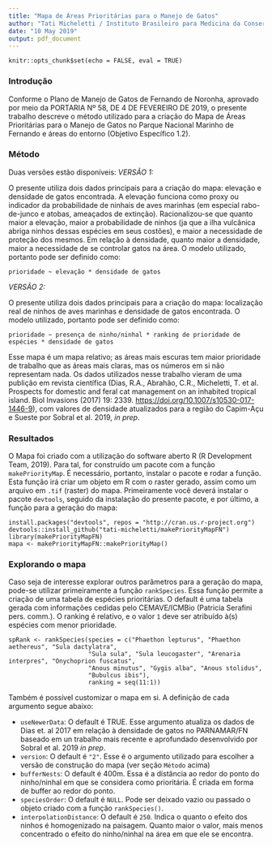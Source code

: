 ```yaml
---
title: "Mapa de Áreas Prioritárias para o Manejo de Gatos"
author: "Tati Micheletti / Instituto Brasileiro para Medicina da Conservação"
date: "10 May 2019"
output: pdf_document
---
```


```{r setup, include=FALSE}
knitr::opts_chunk$set(echo = FALSE, eval = TRUE)
```

### Introdução

Conforme o Plano de Manejo de Gatos de Fernando de Noronha, aprovado por meio da PORTARIA Nº 58, DE 4 DE FEVEREIRO DE 2019, o presente trabalho descreve o método utilizado para a criação do Mapa de Áreas Prioritárias para o Manejo de Gatos no Parque Nacional Marinho de Fernando e áreas do entorno (Objetivo Específico 1.2).

### Método

Duas versões estão disponíveis:
*VERSÃO 1:*  

O presente utiliza dois dados principais para a criação do mapa: elevação e densidade de gatos encontrada. A elevação funciona como proxy ou indicador da probabilidade de ninhais de aves marinhas (em especial rabo-de-junco e atobas, ameaçados de extinção). Racionalizou-se que quanto maior a elevação, maior a probabilidade de ninhos (ja que a ilha vulcânica abriga ninhos dessas espécies em seus costões), e maior a necessidade de proteção dos mesmos. Em relação à densidade, quanto maior a densidade, maior a necessidade de se controlar gatos na área.
O modelo utilizado, portanto pode ser definido como:

`prioridade ~ elevação * densidade de gatos`

*VERSÃO 2:*  

O presente utiliza dois dados principais para a criação do mapa: localização real de ninhos de aves marinhas e densidade de gatos encontrada. 
O modelo utilizado, portanto pode ser definido como:

`prioridade ~ presença de ninho/ninhal * ranking de prioridade de espécies * densidade de gatos`

Esse mapa é um mapa relativo; as áreas mais escuras tem maior prioridade de trabalho que as áreas mais claras, mas os números em si não representam nada. Os dados utilizados nesse trabalho vieram de uma publição em revista científica (Dias, R.A., Abrahão, C.R., Micheletti, T. et al. Prospects for domestic and feral cat management on an inhabited tropical island. Biol Invasions (2017) 19: 2339. https://doi.org/10.1007/s10530-017-1446-9), com valores de densidade atualizados para a região do Capim-Açu e Sueste por Sobral et al. 2019, *in prep*.

### Resultados

O Mapa foi criado com a utilização do software aberto R (R Development Team, 2019). Para tal, for construído um pacote com a função `makePriorityMap`. É necessário, portanto, instalar o pacote e rodar a função. Esta função irá criar um objeto em R com o raster gerado, assim como um arquivo em `.tif` (raster) do mapa. Primeiramente você deverá instalar o pacote `devtools`, seguido da instalação do presente pacote, e por último, a função para a geração do mapa: 

```{r instalar}
install.packages("devtools", repos = "http://cran.us.r-project.org")
devtools::install_github("tati-micheletti/makePriorityMapFN")
library(makePriorityMapFN)
mapa <- makePriorityMapFN::makePriorityMap()
```
### Explorando o mapa

Caso seja de interesse explorar outros parâmetros para a geração do mapa, pode-se utilizar primeiramente a função `rankSpecies`. 
Essa função permite a criação de uma tabela de espécies prioritárias. O default é uma tabela gerada com informações cedidas pelo CEMAVE/ICMBio (Patricia Serafini pers. comm.). O ranking é relativo, e o valor `1` deve ser atribuído à(s) espécies com menor prioridade.

```{r rank}
spRank <- rankSpecies(species = c("Phaethon lepturus", "Phaethon aethereus", "Sula dactylatra",
                      "Sula sula", "Sula leucogaster", "Arenaria interpres", "Onychoprion fuscatus",
                      "Anous minutus", "Gygis alba", "Anous stolidus",
                      "Bubulcus ibis"),
                      ranking = seq(11:1))
```

Também é possível customizar o mapa em si. A definição de cada argumento segue abaixo:
- `useNewerData`:          O default é TRUE. Esse argumento atualiza os dados de Dias et. al 2017 em relação à densidade de gatos no 
                           PARNAMAR/FN baseado em un trabalho mais recente e aprofundado desenvolvido por Sobral et al. 2019 *in prep*.
- `version`:               O default é `"2"`. Esse é o argumento utilizado para escolher a versão de construção do mapa (ver seção                                  `Método` acima)
- `bufferNests`:           O default é 400m. Essa é a distância ao redor do ponto do ninho/ninhal em que se considera como prioritária.                            É criada em forma de buffer ao redor do ponto.
- `speciesOrder`:          O default é `NULL`. Pode ser deixado vazio ou passado o objeto criado com a função `rankSpecies()`.
- `interpolationDistance`: O default é `250`. Indica o quanto o efeito dos ninhos é homogenizado na paisagem. Quanto maior o valor, mais                            menos concentrado o efeito do ninho/ninhal na área em que ele se encontra.
